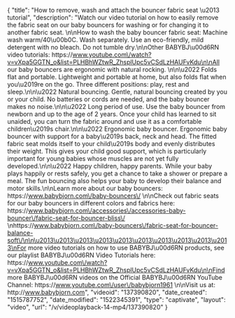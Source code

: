 {
    "title": "How to remove, wash and attach the bouncer fabric seat \u2013 tutorial",
    "description": "Watch our video tutorial on how to easily remove the fabric seat on our baby bouncers for washing or for changing it to another fabric seat. \n\nHow to wash the baby bouncer fabric seat: Machine wash warm\/40\u00b0C. Wash separately. Use an eco-friendly, mild detergent with no bleach. Do not tumble dry.\n\nOther BABYBJ\u00d6RN video tutorials: https:\/\/www.youtube.com\/watch?v=vXpa5GGTN_o&list=PLHBhWZtwR_ZhsplUpc5vCSdLzHAUFvKdu\n\nAll our baby bouncers are ergonomic with natural rocking. \n\n\u2022 Folds flat and portable. Lightweight and portable at home, but also folds flat when you\u2019re on the go. Three different positions: play, rest and sleep.\n\n\u2022 Natural bouncing. Gentle, natural bouncing created by you or your child. No batteries or cords are needed, and the baby bouncer makes no noise.\n\n\u2022 Long period of use. Use the baby bouncer from newborn and up to the age of 2 years. Once your child has learned to sit unaided, you can turn the fabric around and use it as a comfortable children\u2019s chair.\n\n\u2022 Ergonomic baby bouncer. Ergonomic baby bouncer with support for a baby\u2019s back, neck and head. The fitted fabric seat molds itself to your child\u2019s body and evenly distributes their weight. This gives your child good support, which is particularly important for young babies whose muscles are not yet fully developed.\n\n\u2022 Happy children, happy parents. While your baby plays happily or rests safely, you get a chance to take a shower or prepare a meal. The fun bouncing also helps your baby to develop their balance and motor skills.\n\nLearn more about our baby bouncers: https:\/\/www.babybjorn.com\/baby-bouncers\/ \n\nCheck out fabric seats for our baby bouncers in different colors and fabrics here: https:\/\/www.babybjorn.com\/accessories\/accessories-baby-bouncer\/fabric-seat-for-bouncer-bliss\/ \nhttps:\/\/www.babybjorn.com\/baby-bouncers\/fabric-seat-for-bouncer-balance-soft\/\n\n\u2013\u2013\u2013\u2013\u2013\u2013\u2013\u2013\u2013\u2013\nFor more video tutorials on how to use BABYBJ\u00d6RN products, see our playlist BABYBJ\u00d6RN Video Tutorials here: https:\/\/www.youtube.com\/watch?v=vXpa5GGTN_o&list=PLHBhWZtwR_ZhsplUpc5vCSdLzHAUFvKdu\n\nFind more BABYBJ\u00d6RN videos on the Official BABYBJ\u00d6RN YouTube Channel: https:\/\/www.youtube.com\/user\/babybjorn1961 \n\nVisit us at: http:\/\/www.babybjorn.com",
    "videoid": "137390820",
    "date_created": "1515787752",
    "date_modified": "1522345391",
    "type": "captivate",
    "layout": "video",
    "url": "\/v\/videoplayback-14-mp4\/137390820"
}